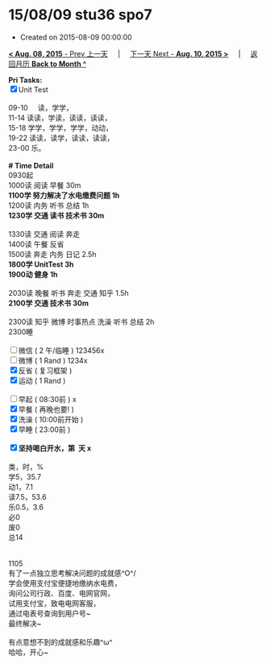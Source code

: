 # 15/08/09 stu36 spo7

- Created on 2015-08-09 00:00:00

[**< Aug. 08, 2015** - Prev 上一天](_archived/lifelogs/2015/08/d08.md) &nbsp; &nbsp; | &nbsp; &nbsp; [下一天 Next - **Aug. 10, 2015 >**](_archived/lifelogs/2015/08/d10.md) &nbsp; &nbsp; |  &nbsp; &nbsp; [返回月历 **Back to Month ^**](_archived/lifelogs/2015/08/index.md)
<br/><div><strong>Pri Tasks:</strong></div><div><input checked="true" type="checkbox"/>Unit Test</div><div><br/></div><div>09-10     读，学学，</div><div>11-14 读读，学读，读读，读读，</div><div>15-18 学学，学学，学学，动动，</div><div>19-22 读读，读学，读读，读读，</div><div>23-00 乐。</div><div><br/></div><div><b># Time Detail</b></div><div>0930起</div><div>1000读 阅读 早餐 30m</div><div><b>1100学 努力解决了水电缴费问题 1h</b></div><div>1200读 内务 听书 总结 1h</div><div><strong>1230学 交通 读书 技术书 30m</strong></div><div><b><br/></b></div><div>1330读 交通 阅读 奔走</div><div>1400读 午餐 反省</div><div>1500读 奔走 内务 日记 2.5h</div><div><strong>1800学 UnitTest 3</strong><strong>h</strong></div><div><b>1900动 健身 1h</b></div><div><br/></div><div>2030读 晚餐 听书 奔走 交通 知乎 1.5h</div><div><b>210</b><b>0学 交通 技术书 30m</b></div><div><br/></div><div>2300读 知乎 微博 时事热点 洗澡 听书 总结 2h</div><div>2300睡</div><div><br/></div><div><input type="checkbox"/>微信 ( 2 午/临睡 ) 123456x</div><div><input type="checkbox"/>微博 ( 1 Rand ) 1234x</div><div><input checked="true" type="checkbox"/>反省 ( 复习框架 ) </div><div><input checked="true" type="checkbox"/>运动 ( 1 Rand ) </div><div><br/></div><div><input type="checkbox"/>早起 ( 08:30前 ) x</div><div><input checked="true" type="checkbox"/>早餐 ( 再晚也要! ) </div><div><input checked="true" type="checkbox"/>洗澡 ( 10:00前开始 ) <br/></div><div><input checked="true" type="checkbox"/>早睡 ( 23:00前 ) </div><div><b><br/></b></div><div><b><input checked="true" type="checkbox"/>坚持喝白开水，第  天 x</b></div><div><br clear="none"/></div><div>类，时，%<br clear="none"/>学5，35.7<br clear="none"/>动1，7.1<br clear="none"/>读7.5，53.6<br clear="none"/>乐0.5，3.6<br clear="none"/>必0<br clear="none"/>废0<br clear="none"/>总14</div><div><br/></div><div><br/></div><div>1105</div><div>有了一点独立思考解决问题的成就感\^O^/</div><div>学会使用支付宝便捷地缴纳水电费，</div><div>询问公司行政、百度、电网官网，</div><div>试用支付宝，致电电网客服，</div><div>通过电表号查询到用户号~</div><div>最终解决~ </div><div><br/></div><div>有点意想不到的成就感和乐趣^ω^</div><div>哈哈，开心~</div>
